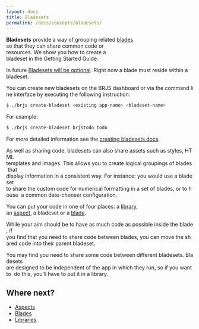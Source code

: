 ```yaml
---
layout: docs
title: Bladesets
permalink: /docs/concepts/bladesets/
---
```


**Bladesets** provide a way of grouping related [blades](/docs/concepts/blades) 
so that they can share common code or resources. We show you how to create a 
bladeset in the Getting Started Guide.

<div class="alert alert-info github">
  <p>
    In future <a href="https://github.com/BladeRunnerJS/brjs/issues/2">Bladesets will be optional</a>. Right now a blade must reside within a bladeset.
  </p>
</div>

You can create new bladesets on the BRJS dashboard or via the command line interface
by executing the following instruction:

```bash
$ ./brjs create-bladeset <existing app-name> <bladeset-name>
```
For example:

```bash
$ ./brjs create-bladeset brjstodo todo
```

For more detailed information see the [creating bladesets docs](/docs/use/create_bladeset).

As well as sharing code, bladesets can also share assets such as styles, HTML 
templates and images. This allows you to create logical groupings of blades that 
display information in a consistent way. For instance: you would use a bladeset 
to share the custom code for numerical formatting in a set of blades, or to house 
a common date-chooser configuration.

You can put your code in one of four places: a [library](/docs/concepts/libraries),
an [aspect](/docs/concepts/aspects/), a bladeset or a [blade](/docs/concepts/blades/). 

While your aim should be to have as much code as possible inside the blade, if
you find that you need to share code between blades, you can move the shared code
into their parent bladeset. 

You may find you need to share some code between different bladesets. Bladesets 
are designed to be independent of the app in which they run, so if you want to 
do this, you’ll have to put it in a library.

## Where next?

* [Aspects](/docs/concepts/aspects/)
* [Blades](/docs/concepts/blades/)
* [Libraries](/docs/concepts/libraries/)
